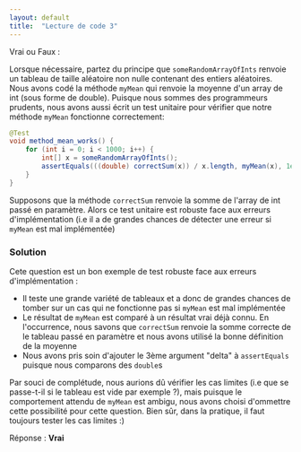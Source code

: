 ```yaml
---
layout: default
title:  "Lecture de code 3"
---
```

Vrai ou Faux :

Lorsque nécessaire, partez du principe que `someRandomArrayOfInts` renvoie un tableau de taille aléatoire non nulle contenant des entiers aléatoires.
Nous avons codé la méthode `myMean` qui renvoie la moyenne d'un array de int (sous forme de double).
Puisque nous sommes des programmeurs prudents, nous avons aussi écrit un test unitaire pour vérifier que notre méthode `myMean` fonctionne correctement:
```java
@Test
void method_mean_works() {
    for (int i = 0; i < 1000; i++) {
        int[] x = someRandomArrayOfInts();
        assertEquals(((double) correctSum(x)) / x.length, myMean(x), 1e-8);
    }
}
```
Supposons que la méthode `correctSum` renvoie la somme de l'array de int passé en paramètre. 
Alors ce test unitaire est robuste face aux erreurs d'implémentation (i.e il a de grandes chances de détecter une erreur si `myMean` est mal implémentée)

### Solution

Cete question est un bon exemple de test robuste face aux erreurs d'implémentation :
- Il teste une grande variété de tableaux et a donc de grandes chances de tomber sur un cas qui ne fonctionne pas si `myMean` est mal implémentée
- Le résultat de `myMean` est comparé à un résultat vrai déjà connu. En l'occurrence, nous savons que `correctSum` renvoie
la somme correcte de le tableau passé en paramètre et nous avons utilisé la bonne définition de la moyenne
- Nous avons pris soin d'ajouter le 3ème argument "delta" à `assertEquals` puisque nous comparons des `double`s

Par souci de complétude, nous aurions dû vérifier les cas limites (i.e que se passe-t-il si le tableau est vide par exemple ?),
mais puisque le comportement attendu de `myMean` est ambigu, nous avons choisi d'ommettre cette possibilité pour cette question. Bien sûr, dans la pratique, il faut toujours tester les cas limites :)

Réponse : **Vrai**